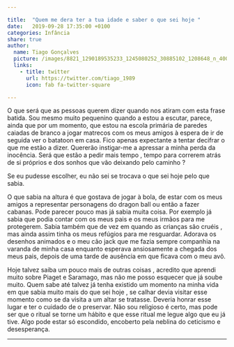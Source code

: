 ```yaml
---

title:  "Quem me dera ter a tua idade e saber o que sei hoje "
date:   2019-09-28 17:35:00 +0100
categories: Infância
share: true
author:
  name: Tiago Gonçalves
  picture: /images/8821_1290189535233_1245080252_30885102_1208648_n_400x400.jpg
  links:
    - title: twitter
      url: https://twitter.com/tiago_1989
      icon: fab fa-twitter-square

---
```

O que será que as pessoas querem dizer quando nos atiram com esta frase batida. Sou mesmo muito pequenino quando a estou a escutar, parece, ainda que por um momento, que estou na escola primária de paredes caiadas de branco a jogar matrecos com os meus amigos à espera de ir de seguida ver o batatoon em casa. Fico apenas expectante a tentar decifrar o que me estão a dizer.
Quererão instigar-me a apressar a minha perda da inocência. Será que estão a pedir mais tempo , tempo para correrem atrás de si próprios e dos sonhos que vão deixando pelo caminho ?

 Se eu pudesse escolher, eu não sei se trocava o que sei hoje pelo que sabia.

O que sabia na altura é que gostava de jogar à bola,  de estar com os meus amigos a representar personagens do dragon ball ou então a fazer cabanas. Pode parecer pouco mas já sabia muita coisa. Por exemplo já sabia que podia contar com os meus pais e os meus irmãos para me protegerem. Sabia também que de vez em quando as crianças são cruéis , mas ainda assim tinha os meus refúgios para me resguardar. Adorava os desenhos animados e o meu cão jack que me fazia sempre companhia na varanda de minha casa enquanto esperava ansiosamente a chegada dos meus pais, depois de uma tarde de ausência em que ficava com o meu avô.


Hoje talvez saiba um pouco mais de outras coisas , acredito que aprendi muito sobre Piaget e Saramago, mas não me posso esquecer que já soube muito. Quem sabe até talvez já tenha existido um momento na minha vida em que sabia muito mais do que sei hoje , se calhar devia visitar esse momento como se da visita a um altar se tratasse. Deveria honrar esse lugar e ter o cuidado de o preservar.  Não sou religioso é certo, mas pode ser que o ritual se torne um hábito e que esse ritual me legue algo que eu já tive. Algo pode estar só escondido, encoberto pela neblina do ceticismo e desesperança.







---
